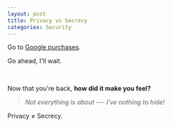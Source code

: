 ```yaml
---
layout: post
title: Privacy vs Secrecy
categories: Security
---
```


Go to [Google purchases](https://myaccount.google.com/purchases).

Go ahead, I'll wait.

<br>

Now that you're back, **how did it make you feel?**

> *Not everything is about --- I've nothing to hide!*

Privacy ≠ Secrecy.

